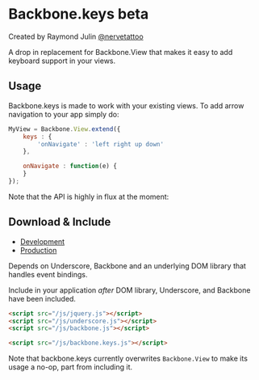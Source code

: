 Backbone.keys beta
=============================

Created by Raymond Julin [@nervetattoo](http://twitter.com/nervetattoo)

A drop in replacement for Backbone.View that makes it easy to add
keyboard support in your views.

## Usage ##

Backbone.keys is made to work with your existing views.
To add arrow navigation to your app simply do:

```javascript
MyView = Backbone.View.extend({
	keys : {
		'onNavigate' : 'left right up down'
	},

	onNavigate : function(e) {
	}
});
``` 

Note that the API is highly in flux at the moment:

## Download & Include ##

* [Development](https://raw.github.com/nervetattoo/backbone.touch/master/backbone.touch.js)
* [Production](https://raw.github.com/nervetattoo/backbone.touch/master/dist/backbone.touch.min.js)

Depends on Underscore, Backbone and an underlying DOM library that handles event bindings.

Include in your application *after* DOM library, Underscore, and Backbone have been
included.

``` html
<script src="/js/jquery.js"></script>
<script src="/js/underscore.js"></script>
<script src="/js/backbone.js"></script>

<script src="/js/backbone.keys.js"></script>
```

Note that backbone.keys currently overwrites `Backbone.View` to make its usage
a no-op, part from including it.
